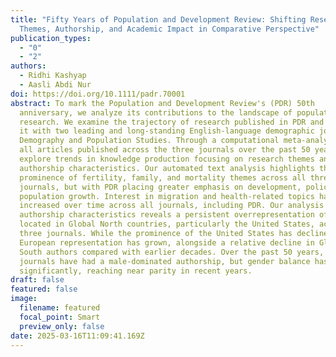 ```yaml
---
title: "Fifty Years of Population and Development Review: Shifting Research
  Themes, Authorship, and Academic Impact in Comparative Perspective"
publication_types:
  - "0"
  - "2"
authors:
  - Ridhi Kashyap
  - Aasli Abdi Nur
doi: https://doi.org/10.1111/padr.70001
abstract: To mark the Population and Development Review's (PDR) 50th
  anniversary, we analyze its contributions to the landscape of population
  research. We examine the trajectory of research published in PDR and compare
  it with two leading and long-standing English-language demographic journals,
  Demography and Population Studies. Through a computational meta-analysis of
  all articles published across the three journals over the past 50 years, we
  explore trends in knowledge production focusing on research themes and
  authorship characteristics. Our automated text analysis highlights the
  prominence of fertility, family, and mortality themes across all three
  journals, but with PDR placing greater emphasis on development, policy, and
  population growth. Interest in migration and health-related topics has also
  increased over time across all journals, including PDR. Our analysis of
  authorship characteristics reveals a persistent overrepresentation of scholars
  located in Global North countries, particularly the United States, across all
  three journals. While the prominence of the United States has declined in PDR,
  European representation has grown, alongside a relative decline in Global
  South authors compared with earlier decades. Over the past 50 years, all three
  journals have had a male-dominated authorship, but gender balance has improved
  significantly, reaching near parity in recent years.
draft: false
featured: false
image:
  filename: featured
  focal_point: Smart
  preview_only: false
date: 2025-03-16T11:09:41.169Z
---
```

